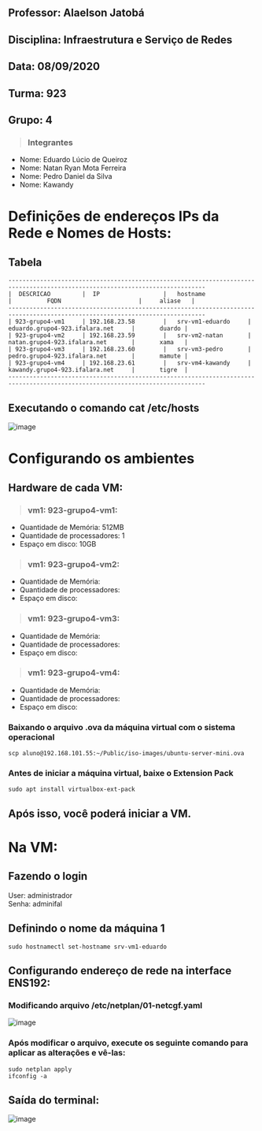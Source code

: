 ## Professor: Alaelson Jatobá 
## Disciplina: Infraestrutura e Serviço de Redes
## Data: 08/09/2020 
## Turma: 923 
## Grupo: 4

> ### Integrantes
* Nome: Eduardo Lúcio de Queiroz
* Nome: Natan Ryan Mota Ferreira
* Nome: Pedro Daniel da Silva
* Nome: Kawandy 

# Definições de endereços IPs da Rede e Nomes de Hosts:

## Tabela
```
------------------------------------------------------------------------------------------------------------------------------
|  DESCRICAO         |  IP                  |   hostname                |          FQDN                      |     aliase   |
------------------------------------------------------------------------------------------------------------------------------
| 923-grupo4-vm1     | 192.168.23.58        |   srv-vm1-eduardo     | eduardo.grupo4-923.ifalara.net     |       duardo |
| 923-grupo4-vm2     | 192.168.23.59        |   srv-vm2-natan       | natan.grupo4-923.ifalara.net       |       xama   |
| 923-grupo4-vm3     | 192.168.23.60        |   srv-vm3-pedro       | pedro.grupo4-923.ifalara.net       |       mamute |
| 923-grupo4-vm4     | 192.168.23.61        |   srv-vm4-kawandy     | kawandy.grupo4-923.ifalara.net     |       tigre  |
------------------------------------------------------------------------------------------------------------------------------
```

## Executando o comando cat /etc/hosts
![image](https://user-images.githubusercontent.com/83377894/206257381-b8b9c155-0938-41df-94dc-1cc09f248f48.png)


# Configurando os ambientes

## Hardware de cada VM:
> ### vm1: 923-grupo4-vm1:
- Quantidade de Memória: 512MB
- Quantidade de processadores: 1
- Espaço em disco: 10GB

> ### vm1: 923-grupo4-vm2:
- Quantidade de Memória: 
- Quantidade de processadores: 
- Espaço em disco: 

> ### vm1: 923-grupo4-vm3:
- Quantidade de Memória:
- Quantidade de processadores: 
- Espaço em disco: 

> ### vm1: 923-grupo4-vm4:
- Quantidade de Memória: 
- Quantidade de processadores: 
- Espaço em disco: 

### Baixando o arquivo .ova da máquina virtual com o sistema operacional 

```
scp aluno@192.168.101.55:~/Public/iso-images/ubuntu-server-mini.ova
```

### Antes de iniciar a máquina virtual, baixe o Extension Pack
```
sudo apt install virtualbox-ext-pack
```

## Após isso, você poderá iniciar a VM.

# Na VM:

## Fazendo o login
User: administrador <br />
Senha: adminifal

## Definindo o nome da máquina 1
```
sudo hostnamectl set-hostname srv-vm1-eduardo
```

## Configurando endereço de rede na interface ENS192:

### Modificando arquivo /etc/netplan/01-netcgf.yaml

![image](https://user-images.githubusercontent.com/83377894/206250952-4423b888-993a-4469-b356-59fb94230af2.png)

### Após modificar o arquivo, execute os seguinte comando para aplicar as alterações e vê-las:
```
sudo netplan apply
ifconfig -a
```

## Saída do terminal:
![image](https://user-images.githubusercontent.com/83377894/206257735-189ff830-dd05-430b-b6fd-e86e65ed2402.png)

